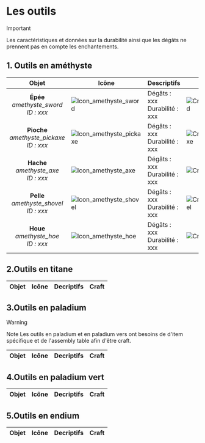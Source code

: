 # Les outils

> [!IMPORTANT]
>Les caractéristiques et données sur la durabilité ainsi que les dégâts ne prennent pas en compte les enchantements.

## 1. Outils en améthyste 

| Objet        | Icône                                                          | Descriptifs                   | Craft                                      |
|:------------:|----------------------------------------------------------------|:------------------------------|--------------------------------------------|
| **Épée** <br> *amethyste_sword* <br> *ID : xxx* | ![Icon_amethyste_sword]() | Dégâts : xxx <br> Durabilité : xxx | ![Craft_amethyste_sword](https://i.imgur.com/WrF4BQx.png) |
| **Pioche** <br> *amethyste_pickaxe* <br> *ID : xxx*  | ![Icon_amethyste_pickaxe]() | Dégâts : xxx<br>Durabilité : xxx | ![Craft_amethyste_pickaxe]() |
| **Hache** <br> *amethyste_axe* <br> *ID : xxx*       | ![Icon_amethyste_axe]()  | Dégâts : xxx<br>Durabilité : xxx | ![Craft_amethyste_axe]() |
| **Pelle** <br> *amethyste_shovel* <br> *ID : xxx*    | ![Icon_amethyste_shovel]()  | Dégâts : xxx<br>Durabilité : xxx | ![Craft_amethyste_shovel]()  |
| **Houe** <br> *amethyste_hoe* <br> *ID : xxx*        | ![Icon_amethyste_hoe]() | Dégâts : xxx<br>Durabilité : xxx | ![Craft_amethyste_hoe]() |

## 2.Outils en titane

| Objet | Icône | Decriptifs | Craft | 
| :-----: | --- | :--------- | ----- |

## 3.Outils en paladium 

> [!WARNING]
> Note 
> Les outils en paladium et en paladium vers ont besoins de d'item spécifique et de l'assembly table afin d'être craft. 

| Objet | Icône | Decriptifs | Craft | 
| :-----: | --- | :--------- | ----- |

## 4.Outils en paladium vert

| Objet | Icône | Decriptifs | Craft | 
| :-----: | --- | :--------- | ----- |

## 5.Outils en endium 

| Objet | Icône | Decriptifs | Craft | 
| :-----: | --- | :--------- | ----- |